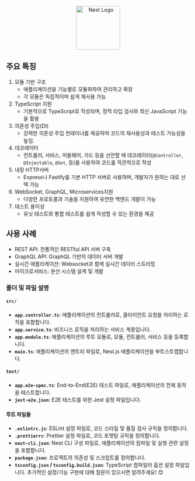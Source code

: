 <p align="center">
  <a href="http://nestjs.com/" target="blank"><img src="https://nestjs.com/img/logo-small.svg" width="120" alt="Nest Logo" /></a>
</p>

## **주요 특징**

1. 모듈 기반 구조
   - 애플리케이션을 기능별로 모듈화하여 관리하고 확장
   - 각 모듈은 독립적이며 쉽게 재사용 가능
2. TypeScript 지원
   - 기본적으로 TypeScript로 작성되며, 정적 타입 검사와 최신 JavaScript 기능을 활용
3. 의존성 주입(DI)
   - 강력한 의존성 주입 컨테이너를 제공하여 코드의 재사용성과 테스트 가능성을 높임.
4. 데코레이터
   - 컨트롤러, 서비스, 미들웨어, 가드 등을 선언할 때 데코레이터(`@Controller`, `@Injectable`, `@Get`, 등)를 사용하여 코드를 직관적으로 작성
5. 내장 HTTP서버
   - Express나 Fastify를 기본 HTTP 서버로 사용하며, 개발자가 원하는 대로 선택 가능
6. WebSocket, GraphQL, Microservices지원
   - 다양한 프로토콜과 기술을 지원하여 유연한 백엔드 개발이 가능
7. 테스트 용이성
   - 유닛 테스트와 통합 테스트를 쉽게 작성할 수 있는 환경을 제공

## **사용 사례**
- REST API: 전통적인 RESTful API 서버 구축
- GraphQL API: GraphQL 기반의 데이터 서버 개발
- 실시간 애플리케이션: Websocket과 함께 실시간 데이터 스트리밍
- 마이크로서비스: 분산 시스템 설계 및 개발


### **폴더 및 파일 설명**
#### **`src/`**
- **`app.controller.ts`**: 애플리케이션의 컨트롤러로, 클라이언트 요청을 처리하는 로직을 포함합니다.
- **`app.service.ts`**: 비즈니스 로직을 처리하는 서비스 계층입니다.
- **`app.module.ts`**: 애플리케이션의 루트 모듈로, 모듈, 컨트롤러, 서비스 등을 등록합니다.
- **`main.ts`**: 애플리케이션의 엔트리 파일로, Nest.js 애플리케이션을 부트스트랩합니다.

#### **`test/`**
- **`app.e2e-spec.ts`**: End-to-End(E2E) 테스트 파일로, 애플리케이션의 전체 동작을 테스트합니다.
- **`jest-e2e.json`**: E2E 테스트를 위한 Jest 설정 파일입니다.

#### **루트 파일들**
- **`.eslintrc.js`**: ESLint 설정 파일로, 코드 스타일 및 품질 검사 규칙을 정의합니다.
- **`.prettierrc`**: Prettier 설정 파일로, 코드 포맷팅 규칙을 정의합니다.
- **`nest-cli.json`**: Nest CLI 구성 파일로, 애플리케이션의 컴파일 및 실행 관련 설정을 포함합니다.
- **`package.json`**: 프로젝트의 의존성 및 스크립트를 정의합니다.
- **`tsconfig.json` / `tsconfig.build.json`**: TypeScript 컴파일러 옵션 설정 파일입니다.
추가적인 설정/기능 구현에 대해 질문이 있으시면 알려주세요! 😊